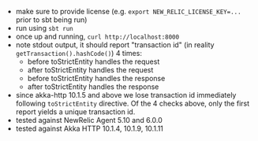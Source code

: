 - make sure to provide license (e.g. `export NEW_RELIC_LICENSE_KEY=...` prior to sbt being run)
- run using `sbt run`
- once up and running, `curl http://localhost:8000`
- note stdout output, it should report "transaction id" (in reality `getTransaction().hashCode()`) 4 times:
  - before toStrictEntity handles the request
  - after toStrictEntity handles the request
  - before toStrictEntity handles the response
  - after toStrictEntity handles the response
- since akka-http 10.1.5 and above we lose transaction id immediately following `toStrictEntity` directive. Of the 4 checks above, only the first report yields a unique transaction id.
- tested against NewRelic Agent 5.10 and 6.0.0
- tested against Akka HTTP 10.1.4, 10.1.9, 10.1.11
